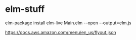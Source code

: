 # elm-stuff

elm-package install
elm-live Main.elm --open --output=elm.js

https://docs.aws.amazon.com/menu/en_us/flyout.json